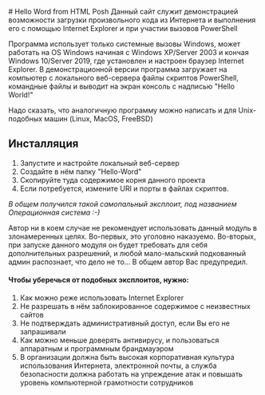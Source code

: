 ﻿﻿﻿﻿# Hello Word from HTML PoshДанный сайт служит демонстрацией возможности загрузки произвольного кода из Интернета и выполнения его с помощью Internet Explorer и при участии вызовов PowerShellПрограмма использует только системные вызовы Windows, может работать на OS Windows начиная с Windows XP/Server 2003 и кончая Windows 10/Server 2019, где установлен и настроен браузер Internet Explorer. В демонстрационной версии программа загружает на компьютер с локального веб-сервера файлы скриптов PowerShell, командные файлы и выводит на экран консоль с надписью "Hello World!"Надо сказать, что аналогичную программу можно написать и для Unix-подобных машин (Linux, MacOS, FreeBSD)## Инсталляция1. Запустите и настройте локальный веб-сервер2. Создайте в нём папку "Hello-Word"3. Скопируйте туда содержимое корня данного проекта4. Если потребуется, измените URI и порты в файлах скриптов.*В общем получился такой самопальный эксплоит, под названием Операционная система :-)*Автор ни в коем случае не рекомендует использовать данный модуль в злонамеренных целях. Во-первых, это уголовно наказуемо. Во-вторых, при запуске данного модуля он будет требовать для себя дополнительных разрешений, и любой мало-мальский подкованный админ распознает, что дело не то... В общем автор Вас предупредил.#### Чтобы уберечься от подобных эксплоитов, нужно:1. Как можно реже использовать Internet Explorer2. Не разрешать в нём заблокированное содержимое с неизвестных сайтов3. Не подтверждать административный доступ, если Вы его не запрашивали4. Как можно меньше доверять антивирусу, и пользоваться аппаратным и программным брандмауэром5. В организации должна быть высокая корпоративная культура использования Интернета, электронной почты, а служба безопасности должна работать на упреждение атак и повышать уровень компьютерной грамотности сотрудников